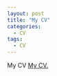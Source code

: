 ```yaml
---
layout: post
title: "My CV"
categories:
  - CV
tags:
  - CV
---
```


My CV
<a href="https://github.com/morgansellis/morgansellis.github.io/blob/master/docs/CURRICULUMVITAE.pdf" target="_blank">My CV.</a>
<a href="https://github.com/morgansellis/morgansellis.github.io/blob/master/docs/CURRICULUMVITAE.pdf" class="image fit"></a>
